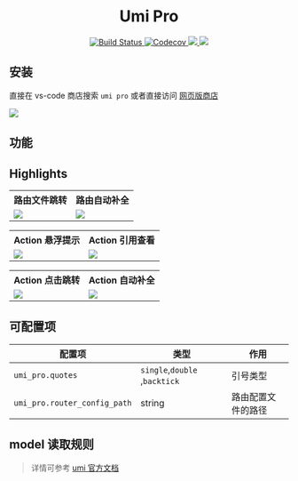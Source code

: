 <h1 align="center">Umi Pro</h1>
<p align="center">
    <a href="https://travis-ci.org/umijs/vscode-extension-umi-pro" target="_blank">
      <img src="https://img.shields.io/travis/umijs/vscode-extension-umi-pro/master.svg?style=flat-square" alt="Build Status">
    </a>
    <a href="https://codecov.io/gh/umijs/vscode-extension-umi-pro" target="_blank">
      <img src="https://img.shields.io/codecov/c/github/umijs/vscode-extension-umi-pro/master.svg?style=flat-square" alt="Codecov">
    </a>
    <a href="https://github.com/umijs/vscode-extension-umi-pro/blob/master/LICENSE">
     <img src="https://img.shields.io/github/license/umijs/vscode-extension-umi-pro.svg">
    </a>
    <a href="https://marketplace.visualstudio.com/items?itemName=DiamondYuan.umi-pro" target="_blank">
      <img src="https://img.shields.io/visual-studio-marketplace/v/DiamondYuan.umi-pro.svg">
    </a>
</p>

## 安装

直接在 vs-code 商店搜索 `umi pro` 或者直接访问 [网页版商店](https://marketplace.visualstudio.com/items?itemName=DiamondYuan.umi-pro)

![](https://user-images.githubusercontent.com/9692408/57577593-072c0380-74ad-11e9-9151-44b5c4eb7550.png)

## 功能

## Highlights

<table>
	<tr>
		<th width="50%">
			路由文件跳转
		</th>
		<th width="50%">
			路由自动补全
		</th>
	</tr>
	<tr><!-- Prevent zebra stripes --></tr>
	<tr>
		<td>
			<img src="https://cdn.nlark.com/yuque/0/2019/gif/113971/1557886736475-8853ac0b-b7c9-47b9-8060-501adc3511e6.gif">
		</td>
		<td>
			<img src="https://cdn.nlark.com/yuque/0/2019/gif/113971/1557886780467-b5213b8b-8a6a-4bac-a716-3190c8ac56b3.gif">
		</td>
	</tr>
</table>

<table>
	<tr>
		<th width="50%">
			Action 悬浮提示
		</th>
		<th width="50%">
	    Action 引用查看
		</th>
	</tr>
	<tr><!-- Prevent zebra stripes --></tr>
	<tr>
		<td>
			<img src="https://cdn.nlark.com/yuque/0/2019/gif/113971/1558838255157-73d69de4-1a31-47e2-a275-9394e3d70d3a.gif">
		</td>
		<td>
			<img src="https://cdn.nlark.com/yuque/0/2019/gif/113971/1558414327055-61f42a2f-a1cb-466d-aa02-be8bac3d1d24.gif">
		</td>
	</tr>
</table>

<table>
	<tr>
		<th width="50%">
			Action 点击跳转
		</th>
		<th width="50%">
	    Action 自动补全
		</th>
	</tr>
	<tr><!-- Prevent zebra stripes --></tr>
	<tr>
		<td>
			<img src="https://cdn.nlark.com/yuque/0/2019/gif/113971/1558838471127-3898f773-43d6-4615-961e-f3f3d4eafd21.gif">
		</td>
		<td>
			<img src="https://cdn.nlark.com/yuque/0/2019/gif/113971/1558838707622-d6d8bf18-f979-44ff-a058-72462cebef64.gif">
		</td>
	</tr>
</table>

## 可配置项

| 配置项                       | 类型                          | 作用               |
| ---------------------------- | ----------------------------- | ------------------ |
| `umi_pro.quotes`             | `single`,`double` ,`backtick` | 引号类型           |
| `umi_pro.router_config_path` | string                        | 路由配置文件的路径 |

## model 读取规则

> 详情可参考 [umi 官方文档](https://umijs.org/zh/guide/with-dva.html#model-%E6%B3%A8%E5%86%8C)
